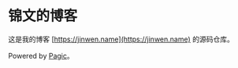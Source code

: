 # 锦文的博客

这是我的博客 [https://jinwen.name](https://jinwen.name) 的源码仓库。

Powered by [Pagic](https://github.com/xcatliu/pagic)。
